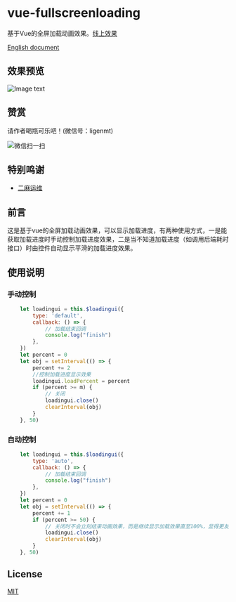 # vue-fullscreenloading

基于Vue的全屏加载动画效果。[线上效果](https://ligenmt.github.io/vue-fullscreenloading/)

[English document](https://github.com/ligenmt/vue-fullscreenloading/blob/master/README_EN.md)

## 效果预览

![Image text](https://ligenmt.gitee.io/resources/images/auto.gif)


## 赞赏

请作者喝瓶可乐吧！(微信号：ligenmt)

![微信扫一扫](https://ligenmt.gitee.io/resources/images/weixin.png)

## 特别鸣谢

- [二麻运维](http://www.ermazi.com/)

## 前言

这是基于vue的全屏加载动画效果，可以显示加载进度，有两种使用方式，一是能获取加载进度时手动控制加载进度效果，二是当不知道加载进度（如调用后端耗时接口）时由控件自动显示平滑的加载进度效果。

## 使用说明

### 手动控制

```js
    let loadingui = this.$loadingui({
        type: 'default',
        callback: () => {
            // 加载结束回调
            console.log("finish")
        },
    })
    let percent = 0
    let obj = setInterval(() => {
        percent += 2
        //控制加载进度显示效果
        loadingui.loadPercent = percent
        if (percent >= m) {
            // 关闭
            loadingui.close()
            clearInterval(obj)
        }
    }, 50)
```

### 自动控制

```js
    let loadingui = this.$loadingui({
        type: 'auto',
        callback: () => {
            // 加载结束回调
            console.log("finish")
        },
    })
    let percent = 0
    let obj = setInterval(() => {
        percent += 1
        if (percent >= 50) {
            // 关闭时不会立刻结束动画效果，而是继续显示加载效果直至100%，显得更友好真实:)
            loadingui.close()
            clearInterval(obj)
        }
    }, 50)
```

## License

[MIT](https://github.com/ligenmt/vue-fullscreenloading/blob/master/LICENSE)

